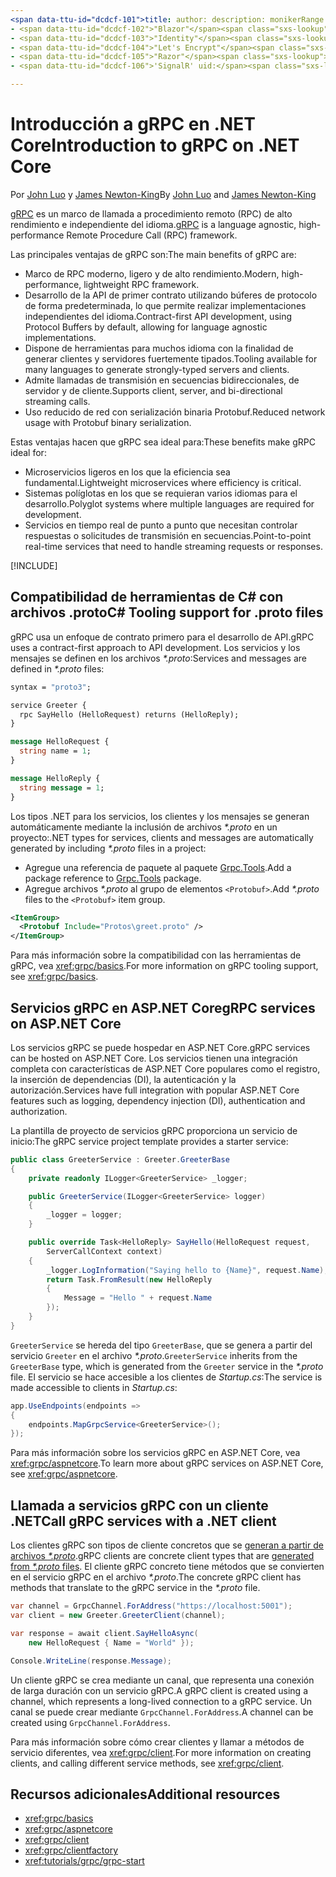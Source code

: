 ```yaml
---
<span data-ttu-id="dcdcf-101">title: author: description: monikerRange: ms.author: ms.date: no-loc:</span><span class="sxs-lookup"><span data-stu-id="dcdcf-101">title: author: description: monikerRange: ms.author: ms.date: no-loc:</span></span>
- <span data-ttu-id="dcdcf-102">"Blazor"</span><span class="sxs-lookup"><span data-stu-id="dcdcf-102">'Blazor'</span></span>
- <span data-ttu-id="dcdcf-103">"Identity"</span><span class="sxs-lookup"><span data-stu-id="dcdcf-103">'Identity'</span></span>
- <span data-ttu-id="dcdcf-104">"Let's Encrypt"</span><span class="sxs-lookup"><span data-stu-id="dcdcf-104">'Let's Encrypt'</span></span>
- <span data-ttu-id="dcdcf-105">"Razor"</span><span class="sxs-lookup"><span data-stu-id="dcdcf-105">'Razor'</span></span>
- <span data-ttu-id="dcdcf-106">'SignalR' uid:</span><span class="sxs-lookup"><span data-stu-id="dcdcf-106">'SignalR' uid:</span></span> 

---
```

# <a name="introduction-to-grpc-on-net-core"></a><span data-ttu-id="dcdcf-107">Introducción a gRPC en .NET Core</span><span class="sxs-lookup"><span data-stu-id="dcdcf-107">Introduction to gRPC on .NET Core</span></span>

<span data-ttu-id="dcdcf-108">Por [John Luo](https://github.com/juntaoluo) y [James Newton-King](https://twitter.com/jamesnk)</span><span class="sxs-lookup"><span data-stu-id="dcdcf-108">By [John Luo](https://github.com/juntaoluo) and [James Newton-King](https://twitter.com/jamesnk)</span></span>

<span data-ttu-id="dcdcf-109">[gRPC](https://grpc.io/docs/guides/) es un marco de llamada a procedimiento remoto (RPC) de alto rendimiento e independiente del idioma.</span><span class="sxs-lookup"><span data-stu-id="dcdcf-109">[gRPC](https://grpc.io/docs/guides/) is a language agnostic, high-performance Remote Procedure Call (RPC) framework.</span></span>

<span data-ttu-id="dcdcf-110">Las principales ventajas de gRPC son:</span><span class="sxs-lookup"><span data-stu-id="dcdcf-110">The main benefits of gRPC are:</span></span>
* <span data-ttu-id="dcdcf-111">Marco de RPC moderno, ligero y de alto rendimiento.</span><span class="sxs-lookup"><span data-stu-id="dcdcf-111">Modern, high-performance, lightweight RPC framework.</span></span>
* <span data-ttu-id="dcdcf-112">Desarrollo de la API de primer contrato utilizando búferes de protocolo de forma predeterminada, lo que permite realizar implementaciones independientes del idioma.</span><span class="sxs-lookup"><span data-stu-id="dcdcf-112">Contract-first API development, using Protocol Buffers by default, allowing for language agnostic implementations.</span></span>
* <span data-ttu-id="dcdcf-113">Dispone de herramientas para muchos idioma con la finalidad de generar clientes y servidores fuertemente tipados.</span><span class="sxs-lookup"><span data-stu-id="dcdcf-113">Tooling available for many languages to generate strongly-typed servers and clients.</span></span>
* <span data-ttu-id="dcdcf-114">Admite llamadas de transmisión en secuencias bidireccionales, de servidor y de cliente.</span><span class="sxs-lookup"><span data-stu-id="dcdcf-114">Supports client, server, and bi-directional streaming calls.</span></span>
* <span data-ttu-id="dcdcf-115">Uso reducido de red con serialización binaria Protobuf.</span><span class="sxs-lookup"><span data-stu-id="dcdcf-115">Reduced network usage with Protobuf binary serialization.</span></span>

<span data-ttu-id="dcdcf-116">Estas ventajas hacen que gRPC sea ideal para:</span><span class="sxs-lookup"><span data-stu-id="dcdcf-116">These benefits make gRPC ideal for:</span></span>
* <span data-ttu-id="dcdcf-117">Microservicios ligeros en los que la eficiencia sea fundamental.</span><span class="sxs-lookup"><span data-stu-id="dcdcf-117">Lightweight microservices where efficiency is critical.</span></span>
* <span data-ttu-id="dcdcf-118">Sistemas políglotas en los que se requieran varios idiomas para el desarrollo.</span><span class="sxs-lookup"><span data-stu-id="dcdcf-118">Polyglot systems where multiple languages are required for development.</span></span>
* <span data-ttu-id="dcdcf-119">Servicios en tiempo real de punto a punto que necesitan controlar respuestas o solicitudes de transmisión en secuencias.</span><span class="sxs-lookup"><span data-stu-id="dcdcf-119">Point-to-point real-time services that need to handle streaming requests or responses.</span></span>

[!INCLUDE[](~/includes/gRPCazure.md)]

## <a name="c-tooling-support-for-proto-files"></a><span data-ttu-id="dcdcf-120">Compatibilidad de herramientas de C# con archivos .proto</span><span class="sxs-lookup"><span data-stu-id="dcdcf-120">C# Tooling support for .proto files</span></span>

<span data-ttu-id="dcdcf-121">gRPC usa un enfoque de contrato primero para el desarrollo de API.</span><span class="sxs-lookup"><span data-stu-id="dcdcf-121">gRPC uses a contract-first approach to API development.</span></span> <span data-ttu-id="dcdcf-122">Los servicios y los mensajes se definen en los archivos *\*.proto*:</span><span class="sxs-lookup"><span data-stu-id="dcdcf-122">Services and messages are defined in *\*.proto* files:</span></span>

```protobuf
syntax = "proto3";

service Greeter {
  rpc SayHello (HelloRequest) returns (HelloReply);
}

message HelloRequest {
  string name = 1;
}

message HelloReply {
  string message = 1;
}
```

<span data-ttu-id="dcdcf-123">Los tipos .NET para los servicios, los clientes y los mensajes se generan automáticamente mediante la inclusión de archivos *\*.proto* en un proyecto:</span><span class="sxs-lookup"><span data-stu-id="dcdcf-123">.NET types for services, clients and messages are automatically generated by including *\*.proto* files in a project:</span></span>

* <span data-ttu-id="dcdcf-124">Agregue una referencia de paquete al paquete [Grpc.Tools](https://www.nuget.org/packages/Grpc.Tools/).</span><span class="sxs-lookup"><span data-stu-id="dcdcf-124">Add a package reference to [Grpc.Tools](https://www.nuget.org/packages/Grpc.Tools/) package.</span></span>
* <span data-ttu-id="dcdcf-125">Agregue archivos *\*.proto* al grupo de elementos `<Protobuf>`.</span><span class="sxs-lookup"><span data-stu-id="dcdcf-125">Add *\*.proto* files to the `<Protobuf>` item group.</span></span>

```xml
<ItemGroup>
  <Protobuf Include="Protos\greet.proto" />
</ItemGroup>
```

<span data-ttu-id="dcdcf-126">Para más información sobre la compatibilidad con las herramientas de gRPC, vea <xref:grpc/basics>.</span><span class="sxs-lookup"><span data-stu-id="dcdcf-126">For more information on gRPC tooling support, see <xref:grpc/basics>.</span></span>

## <a name="grpc-services-on-aspnet-core"></a><span data-ttu-id="dcdcf-127">Servicios gRPC en ASP.NET Core</span><span class="sxs-lookup"><span data-stu-id="dcdcf-127">gRPC services on ASP.NET Core</span></span>

<span data-ttu-id="dcdcf-128">Los servicios gRPC se puede hospedar en ASP.NET Core.</span><span class="sxs-lookup"><span data-stu-id="dcdcf-128">gRPC services can be hosted on ASP.NET Core.</span></span> <span data-ttu-id="dcdcf-129">Los servicios tienen una integración completa con características de ASP.NET Core populares como el registro, la inserción de dependencias (DI), la autenticación y la autorización.</span><span class="sxs-lookup"><span data-stu-id="dcdcf-129">Services have full integration with popular ASP.NET Core features such as logging, dependency injection (DI), authentication and authorization.</span></span>

<span data-ttu-id="dcdcf-130">La plantilla de proyecto de servicios gRPC proporciona un servicio de inicio:</span><span class="sxs-lookup"><span data-stu-id="dcdcf-130">The gRPC service project template provides a starter service:</span></span>

```csharp
public class GreeterService : Greeter.GreeterBase
{
    private readonly ILogger<GreeterService> _logger;

    public GreeterService(ILogger<GreeterService> logger)
    {
        _logger = logger;
    }

    public override Task<HelloReply> SayHello(HelloRequest request,
        ServerCallContext context)
    {
        _logger.LogInformation("Saying hello to {Name}", request.Name);
        return Task.FromResult(new HelloReply 
        {
            Message = "Hello " + request.Name
        });
    }
}
```

<span data-ttu-id="dcdcf-131">`GreeterService` se hereda del tipo `GreeterBase`, que se genera a partir del servicio `Greeter` en el archivo *\*.proto*.</span><span class="sxs-lookup"><span data-stu-id="dcdcf-131">`GreeterService` inherits from the `GreeterBase` type, which is generated from the `Greeter` service in the *\*.proto* file.</span></span> <span data-ttu-id="dcdcf-132">El servicio se hace accesible a los clientes de *Startup.cs*:</span><span class="sxs-lookup"><span data-stu-id="dcdcf-132">The service is made accessible to clients in *Startup.cs*:</span></span>

```csharp
app.UseEndpoints(endpoints =>
{
    endpoints.MapGrpcService<GreeterService>();
});
```

<span data-ttu-id="dcdcf-133">Para más información sobre los servicios gRPC en ASP.NET Core, vea <xref:grpc/aspnetcore>.</span><span class="sxs-lookup"><span data-stu-id="dcdcf-133">To learn more about gRPC services on ASP.NET Core, see <xref:grpc/aspnetcore>.</span></span>

## <a name="call-grpc-services-with-a-net-client"></a><span data-ttu-id="dcdcf-134">Llamada a servicios gRPC con un cliente .NET</span><span class="sxs-lookup"><span data-stu-id="dcdcf-134">Call gRPC services with a .NET client</span></span>

<span data-ttu-id="dcdcf-135">Los clientes gRPC son tipos de cliente concretos que se [generan a partir de archivos *\*.proto*](xref:grpc/basics#generated-c-assets).</span><span class="sxs-lookup"><span data-stu-id="dcdcf-135">gRPC clients are concrete client types that are [generated from *\*.proto* files](xref:grpc/basics#generated-c-assets).</span></span> <span data-ttu-id="dcdcf-136">El cliente gRPC concreto tiene métodos que se convierten en el servicio gRPC en el archivo *\*.proto*.</span><span class="sxs-lookup"><span data-stu-id="dcdcf-136">The concrete gRPC client has methods that translate to the gRPC service in the *\*.proto* file.</span></span>

```csharp
var channel = GrpcChannel.ForAddress("https://localhost:5001");
var client = new Greeter.GreeterClient(channel);

var response = await client.SayHelloAsync(
    new HelloRequest { Name = "World" });

Console.WriteLine(response.Message);
```

<span data-ttu-id="dcdcf-137">Un cliente gRPC se crea mediante un canal, que representa una conexión de larga duración con un servicio gRPC.</span><span class="sxs-lookup"><span data-stu-id="dcdcf-137">A gRPC client is created using a channel, which represents a long-lived connection to a gRPC service.</span></span> <span data-ttu-id="dcdcf-138">Un canal se puede crear mediante `GrpcChannel.ForAddress`.</span><span class="sxs-lookup"><span data-stu-id="dcdcf-138">A channel can be created using `GrpcChannel.ForAddress`.</span></span>

<span data-ttu-id="dcdcf-139">Para más información sobre cómo crear clientes y llamar a métodos de servicio diferentes, vea <xref:grpc/client>.</span><span class="sxs-lookup"><span data-stu-id="dcdcf-139">For more information on creating clients, and calling different service methods, see <xref:grpc/client>.</span></span>

## <a name="additional-resources"></a><span data-ttu-id="dcdcf-140">Recursos adicionales</span><span class="sxs-lookup"><span data-stu-id="dcdcf-140">Additional resources</span></span>

* <xref:grpc/basics>
* <xref:grpc/aspnetcore>
* <xref:grpc/client>
* <xref:grpc/clientfactory>
* <xref:tutorials/grpc/grpc-start>

